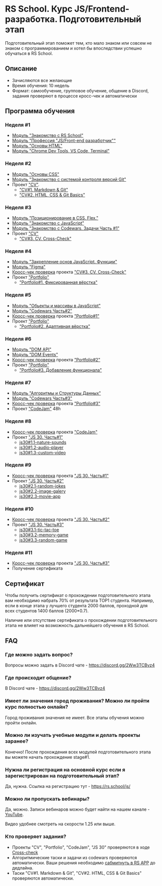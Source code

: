 # RS School. Курс JS/Frontend-разработка. Подготовительный этап
Подготовительный этап поможет тем, кто мало знаком или совсем не знаком с программированием и хотел бы впоследствии успешно обучаться в RS School.  
## Описание 
- Зачисляются все желающие
- Время обучения: 10 недель
- Формат: самообучение, групповое обучение, общение в Discord, задания проверяют в процессе кросс-чек и автоматически

## Программа обучения
### Неделя #1
- [Модуль "Знакомство с RS School"](modules/rs-school-intro/)
- [Модуль "Профессия \"JS/Front-end разработчик\""](modules/js-fe-developer/)
- [Модуль "Основы HTML"](modules/html-basics/)
- [Модуль "Chrome Dev Tools, VS Code, Terminal"](modules/basic-tools/)

### Неделя #2
- [Модуль "Основы CSS"](modules/css-basics/)
- [Модуль "Знакомство с системой контроля версий Git"](modules/git/)
- Проект ["CV"](../tasks/cv/cv.md). 
    - ["CV#1. Markdown & Git"](../tasks/cv/git-markdown.md)
    - ["CV#2. HTML, CSS & Git Basics"](../tasks/cv/html-css-git.md)

### Неделя #3
- [Модуль "Позиционирование в CSS. Flex."](modules/css-positioning/)
- [Модуль "Знакомство с JavaScript"](modules/js-basics/)
- [Модуль "Знакомство с Codewars. Задачи Часть #1"](../tasks/codewars/preschool-2022-codewars1.md)
- Проект ["CV"](../tasks/cv/cv.md)
    - ["CV#3. CV. Cross-Check"](../tasks/cv/cv-stage0.md)

### Неделя #4
- [Модуль "Закрепление основ JavaScript. Функции"](modules/js-functions/)
- [Модуль "Figma"](modules/figma)
- [Кросс-чек проверка](https://docs.rs.school/#/cross-check-flow) проекта ["CV#3. CV. Cross-Check"](../tasks/cv/cv-stage0.md)
- Проект ["Portfolio"](../tasks/portfolio/portfolio.md) 
    - ["Portfolio#1. Фиксированная вёрстка"](../tasks/portfolio/portfolio-part1.md)

### Неделя #5
- [Модуль "Обьекты и массивы в JavaScript"](modules/objects-and-arrays/)
- [Модуль "Codewars Часть#2"](../tasks/codewars/preschool-2022-codewars2.md)
- [Кросс-чек проверка](https://docs.rs.school/#/cross-check-flow) проекта ["Portfolio#1"](../tasks/portfolio/portfolio-part1.md)
- Проект ["Portfolio"](../tasks/portfolio/portfolio.md)
    - ["Portfolio#2. Адаптивная вёрстка"](../tasks/portfolio/portfolio-part2.md)

### Неделя #6
- [Модуль "DOM API"](modules/dom-api/)
- [Модуль "DOM Events"](modules/dom-events/)
- [Кросс-чек проверка](https://docs.rs.school/#/cross-check-flow) проекта ["Portfolio#2"](../tasks/portfolio/portfolio-part2.md)
- Проект ["Portfolio"](../tasks/portfolio/portfolio.md)
    - ["Portfolio#3. Добавление функционала"](../tasks/portfolio/portfolio-part3.md)

### Неделя #7
- [Модуль "Алгоритмы и Структуры Данных"](modules/data-structures-part-1/)
- [Модуль "Codewars Часть#3"](https://github.com/rolling-scopes-school/tasks/blob/master/tasks/codewars/preschool-2022-codewars3.md)
- [Кросс-чек проверка](https://docs.rs.school/#/cross-check-flow) проекта ["Portfolio#3"](../tasks/portfolio/portfolio-part3.md)
- Проект ["CodeJam"](https://docs.rs.school/#/rs-app-tasks?id=codejam) 48h

### Неделя #8
- [Кросс-чек проверка](https://docs.rs.school/#/cross-check-flow) проекта ["CodeJam"](https://docs.rs.school/#/rs-app-tasks?id=codejam)
- Проект ["JS 30. Часть#1"](../tasks/js30%23/js30.md#часть-1-работа-с-медиа)
    - [js30#1.1-nature-sounds](../tasks/js30%23/js30-1.md)
    - [js30#1.2-audio-player](../tasks/js30%23/js30-2.md)
    - [js30#1.3-custom-video](../tasks/js30%23/js30-3.md)

### Неделя #9
- [Кросс-чек проверка](https://docs.rs.school/#/cross-check-flow) проекта ["JS 30. Часть#1"](../tasks/js30%23/js30.md#часть-1-работа-с-медиа)
- Проект ["JS 30. Часть#2"](../tasks/js30%23/js30.md#часть-2-работа-с-api)
    - [js30#2.1-random-jokes](../tasks/js30%23/js30-4.md)
    - [js30#2.2-image-galery](../tasks/js30%23/js30-5.md)
    - [js30#2.3-movie-app](../tasks/js30%23/js30-6.md)

### Неделя #10
- [Кросс-чек проверка](https://docs.rs.school/#/cross-check-flow) проекта ["JS 30. Часть#2"](../tasks/js30%23/js30.md#часть-2-работа-с-api)
- Проект ["JS 30. Часть#3"](../tasks/js30%23/js30.md#часть-3-игра)
    - [js30#3.1-tic-tac-toe](../tasks/js30%23/js30-7.md)
    - [js30#3.2-memory-game](../tasks/js30%23/js30-8.md)
    - [js30#3.3-random-game](../tasks/js30%23/js30-9.md)

### Неделя #11
- [Кросс-чек проверка](https://docs.rs.school/#/cross-check-flow) проекта ["JS 30. Часть#3"](../tasks/js30%23/js30.md#часть-3-игра)
- Получение сертификата 

## Сертификат 
Чтобы получить сертификат о прохождении подготовительного этапа вам необходимо набрать 70% от результата TOP1 студента. Например, если в конце этапа у лучшего студента 2000 баллов, проходной для всех студентов 1400 баллов (2000*0.7).  

Наличие или отсутствие сертификата о прохождении подготовительного этапа не влияет на возможность дальнейшего обучения в RS School.

## FAQ
### Где можно задать вопрос?
Вопросы можно задать в Discord чате - https://discord.gg/2Ww3TCBvz4

### Где происходит общение?
В Discord чате - https://discord.gg/2Ww3TCBvz4

### Имеет ли значения город проживания? Можно ли пройти курс полностью онлайн?
Город проживания значения не имеет. Все этапы обучения можно пройти онлайн.

### Можно ли изучать учебные модули и делать проекты заранее?
Конечно! После прохождения всех модулей подготовительного этапа вы можете начать прохождение stage#1.

### Нужна ли регистрация на основной курс если я зарегистрирован на подготовительный этап? 
Да, нужна. Ссылка на регистрацию тут - https://rs.school/js/ 

### Можно ли пропускать вебинары?
Да, можно. Записи вебинаров можно будет найти на нашем канале - [YouTube](https://youtube.com/c/rollingscopesschool).  

Видео удобнее смотреть на скорости 1.25 или выше.

### Кто проверяет задания?
- Проекты "CV", "Portfolio", "CodeJam", "JS 30" проверяются в ходе [Cross-check](https://docs.rs.school/#/cross-check-flow) 
- Алгоритмические таски и задачи из codewars проверяются автоматически. Ваши решения необходимо [сабмитнуть в RS APP](https://docs.rs.school/#/rs-app-tasks) до дедлайна.
- Таски "CV#1. Markdown & Git", "CV#2. HTML, CSS & Git Basics" проверяются автоматически.
